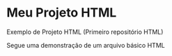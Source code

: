 # Meu Projeto HTML
 Exemplo de Projeto HTML (Primeiro repositório HTML)
 
Segue uma demonstração de um arquivo básico HTML
